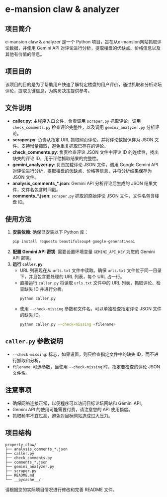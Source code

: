 # e-mansion claw & analyzer

## 项目简介

e-mansion claw & analyzer 是一个 Python 项目，旨在从e-mansion网站抓取评论数据，并使用 Gemini API 对评论进行分析，提取楼盘的优缺点、价格信息以及其他有价值的信息。

## 项目目的

该项目的目的是为了帮助用户快速了解特定楼盘的用户评价，通过抓取和分析论坛评论，提取关键信息，为购房决策提供参考。

## 文件说明

* **caller.py**:  主程序入口文件，负责调用 `scraper.py` 抓取评论，调用 `check_comments.py` 检查评论完整性，以及调用 `gemini_analyzer.py` 分析评论。
* **scraper.py**:  负责从指定 URL 抓取网页评论，并将评论数据保存为 JSON 文件。支持增量抓取，避免重复抓取已存在的评论。
* **check_comments.py**:  负责检查评论 JSON 文件中评论 ID 的连续性，找出缺失的评论 ID，用于评估抓取结果的完整性。
* **gemini_analyzer.py**:  负责加载评论 JSON 文件，调用 Google Gemini API 对评论进行分析，提取楼盘的优缺点、价格等信息，并将分析结果保存为 JSON 文件。
* **analysis_comments_*.json**:  Gemini API 分析评论后生成的 JSON 结果文件，文件名包含时间戳。
* **comments_*.json**:  `scraper.py` 抓取的原始评论 JSON 文件，文件名包含楼盘 ID。

## 使用方法

1. **安装依赖**: 确保已安装以下 Python 库：
    ```bash
    pip install requests beautifulsoup4 google-generativeai
    ```
2. **配置 Gemini API 密钥**:  需要设置环境变量 `GEMINI_API_KEY` 为您的 Gemini API 密钥。
3. **运行 `caller.py`**:
    * URL 列表现在从 `urls.txt` 文件中读取。确保 `urls.txt` 文件位于同一目录下，并且包含要处理的 URL 列表，每个 URL 占一行。
    * 直接运行 `caller.py` 将读取 `urls.txt` 文件中的 URL 列表，抓取评论、检查缺失 ID 并进行分析。
      ```bash
      python caller.py
      ```
    * 使用 `--check-missing` 参数和文件名，可以单独检查指定评论 JSON 文件的缺失 ID。
      ```bash
      python caller.py --check-missing <filename>
      ```

## `caller.py` 参数说明

* `--check-missing`:  标志，如果设置，则只检查指定文件中的缺失 ID，而不进行抓取和分析。
* `filename`:  可选参数，当使用 `--check-missing` 时，指定要检查的评论 JSON 文件名。

## 注意事项

* 确保网络连接正常，以便程序可以访问目标论坛网站和 Gemini API。
* Gemini API 的使用可能需要付费，请注意您的 API 使用额度。
* 抓取频率不宜过高，避免对目标网站造成过大压力。

## 项目结构

```
property_claw/
├── analysis_comments_*.json
├── caller.py
├── check_comments.py
├── comments_*.json
├── gemini_analyzer.py
├── scraper.py
├── README.md
└── __pycache__/
```

请根据您的实际项目情况进行修改和完善 README 文件。
